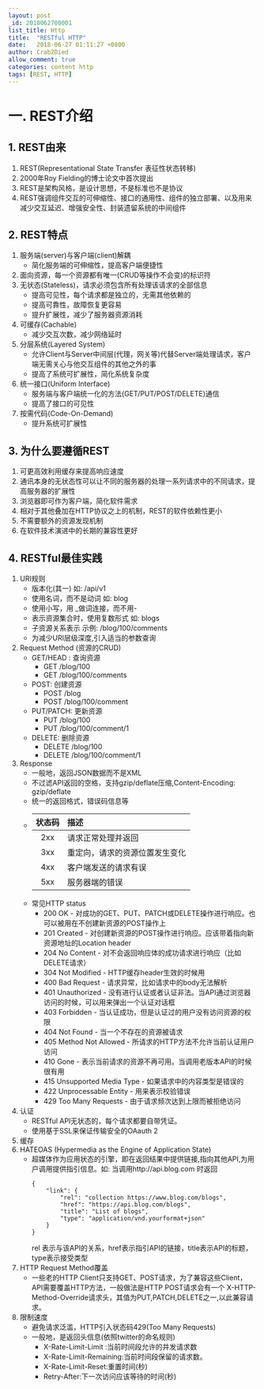 ```yaml
---
layout: post
_id: 2018062700001
list_title: Http
title:  "RESTful HTTP"
date:   2018-06-27 01:11:27 +0800
author: Crab2Died
allow_comment: true
categories: content http
tags: [REST, HTTP]
---
```


# 一. REST介绍
## 1. REST由来
  1. REST(Representational State Transfer 表征性状态转移)
  2. 2000年Roy Fielding的博士论文中首次提出
  3. REST是架构风格，是设计思想，不是标准也不是协议
  4. REST强调组件交互的可伸缩性、接口的通用性、组件的独立部署、以及用来减少交互延迟、增强安全性、封装遗留系统的中间组件

## 2. REST特点
  1. 服务端(server)与客户端(client)解耦
     - 简化服务端的可伸缩性，提高客户端便捷性
  2. 面向资源，每一个资源都有唯一(CRUD等操作不会变)的标识符
  3. 无状态(Stateless)，请求必须包含所有处理该请求的全部信息
     - 提高可见性，每个请求都是独立的，无需其他依赖的
     - 提高可靠性，故障恢复更容易
     - 提升扩展性，减少了服务器资源消耗
  4. 可缓存(Cachable)
     - 减少交互次数，减少网络延时
  5. 分层系统(Layered System)
     - 允许Client与Server中间层(代理，网关等)代替Server端处理请求，客户端无需关心与他交互组件的其他之外的事
     - 提高了系统可扩展性，简化系统复杂度
  6. 统一接口(Uniform Interface)
     - 服务端与客户端统一化的方法(GET/PUT/POST/DELETE)通信
     - 提高了接口的可见性
  7. 按需代码(Code-On-Demand)
     - 提升系统可扩展性

## 3. 为什么要遵循REST
  1. 可更高效利用缓存来提高响应速度
  2. 通讯本身的无状态性可以让不同的服务器的处理一系列请求中的不同请求，提高服务器的扩展性
  3. 浏览器即可作为客户端，简化软件需求
  4. 相对于其他叠加在HTTP协议之上的机制，REST的软件依赖性更小
  5. 不需要额外的资源发现机制
  6. 在软件技术演进中的长期的兼容性更好

## 4. RESTful最佳实践
  1. URI规则
     - 版本化(其一)   如: /api/v1
     - 使用名词，而不是动词  如: blog
     - 使用小写，用 _做词连接，而不用-
     - 表示资源集合时，使用复数形式     如: blogs
     - 子资源关系表示   示例: /blog/100/comments
     - 为减少URI层级深度,引入适当的参数查询
  2. Request Method  (资源的CRUD)
     - GET/HEAD : 查询资源
       - GET /blog/100
       - GET /blog/100/comments
     - POST: 创建资源
       - POST /blog
       - POST /blog/100/comment
     - PUT/PATCH: 更新资源
       - PUT /blog/100
       - PUT /blog/100/comment/1
     - DELETE: 删除资源
       - DELETE /blog/100
       - DELETE /blog/100/comment/1
  3. Response
     - 一般地，返回JSON数据而不是XML
     - 不过滤API返回的空格，支持gzip/deflate压缩,Content-Encoding: gzip/deflate
     - 统一的返回格式，错误码信息等
     - |   状态码    |        描述              | 
       |:----------:|:-------------------------|
       |     2xx    |请求正常处理并返回          | 
       |     3xx    |重定向，请求的资源位置发生变化|
       |     4xx    |客户端发送的请求有误         |
       |     5xx    |服务器端的错误              |
     - 常见HTTP status
       - 200   OK - 对成功的GET、PUT、PATCH或DELETE操作进行响应。也可以被用在不创建新资源的POST操作上
       - 201   Created - 对创建新资源的POST操作进行响应。应该带着指向新资源地址的Location header
       - 204   No Content - 对不会返回响应体的成功请求进行响应（比如DELETE请求）
       - 304   Not Modified - HTTP缓存header生效的时候用
       - 400   Bad Request - 请求异常，比如请求中的body无法解析
       - 401   Unauthorized - 没有进行认证或者认证非法。当API通过浏览器访问的时候，可以用来弹出一个认证对话框
       - 403   Forbidden - 当认证成功，但是认证过的用户没有访问资源的权限
       - 404   Not Found - 当一个不存在的资源被请求
       - 405   Method Not Allowed - 所请求的HTTP方法不允许当前认证用户访问
       - 410   Gone - 表示当前请求的资源不再可用。当调用老版本API的时候很有用
       - 415   Unsupported Media Type - 如果请求中的内容类型是错误的
       - 422   Unprocessable Entity - 用来表示校验错误
       - 429   Too Many Requests - 由于请求频次达到上限而被拒绝访问
  4. 认证
     - RESTful API无状态的，每个请求都要自带凭证。
     - 使用基于SSL来保证传输安全的OAauth 2
  5. 缓存
  6. HATEOAS (Hypermedia as the Engine of Application State)
     - 超媒体作为应用状态的引擎，即在返回结果中提供链接,指向其他API,为用户调用提供指引信息。如: 当调用http://api.blog.com 时返回
       ``` 
       {
           "link": {
               "rel": "collection https://www.blog.com/blogs",
               "href": "https://api.blog.com/blogs",
               "title": "List of blogs",
               "type": "application/vnd.yourformat+json"
           }
       }
       ```
       rel 表示与该API的关系，href表示指引API的链接，title表示API的标题，type表示接受类型
  7. HTTP Request Method覆盖
     - 一些老的HTTP Client只支持GET、POST请求，为了兼容这些Client，API需要覆盖HTTP方法，一般做法是HTTP POST请求会有一个
       X-HTTP-Method-Override请求头，其值为PUT,PATCH,DELETE之一,以此兼容请求。
  8. 限制速度
     - 避免请求泛滥，HTTP引入状态码429(Too Many Requests)
     - 一般地，是返回头信息(依照twitter的命名规则)
       - X-Rate-Limit-Limit :当前时间段允许的并发请求数
       - X-Rate-Limit-Remaining:当前时间段保留的请求数。
       - X-Rate-Limit-Reset:重置时间(秒)
       - Retry-After:下一次访问应该等待的时间(秒)
